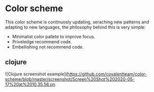 # Color scheme

This color scheme is continuosly updating, seraching new patterns
and adapting to new languages, the philosophy behind this is very
simple: 

 - Minimalist color pallete to improve focus.
 - Priveledge recommend code.
 - Embellishing not recommend code.

## clojure
![Clojure screenshot example](https://github.com/covalentteam/color-scheme/blob/master/screenshot/Screen%20Shot%202020-05-17%20at%2010.35.56.pn
